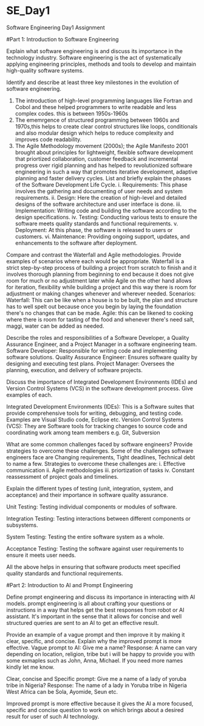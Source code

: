 # SE_Day1
Software Engineering Day1 Assignment

#Part 1: Introduction to Software Engineering

Explain what software engineering is and discuss its importance in the technology industry.
Software engineering is the act of systematically applying engineering principles, methods and tools to develop and maintain high-quality software systems.

Identify and describe at least three key milestones in the evolution of software engineering.
1. The introduction of high-level programming languages like Fortran and Cobol and these helped programmers to write readable and less complex codes. this is between 1950s-1960s
2. The ememrgence of structured programming between 1960s and 1970s,this helps to create clear control structures like loops, conditionals and also modular design which helps to reduce complexity and improves code readability.
3. The Agile Methodology movement (2000s); the Agile Manifesto 2001 brought about principles for lightweight, flexible software development that priortized collaboration, customer feedback and incremental progress over rigid planning and has helped to revolutionized software engineering in such a way that promotes iterative development, adaptive planning and faster delivery cycles.
List and briefly explain the phases of the Software Development Life Cycle.
i. Requirements: This phase involves the gathering and documenting of user needs and system requirements.
ii. Design: Here the creation of high-level and detailed designs of the software architecture and user interface is done.
iii. Implementation: Writing code and building the software according to the design specifications.
iv. Testing: Conducting various tests to ensure the software meets quality standards and functional requirements.
v. Deployment: At this phase, the software is released to users or customers.
vi. Maintenance: Providing ongoing support, updates, and enhancements to the software after deployment.

Compare and contrast the Waterfall and Agile methodologies. Provide examples of scenarios where each would be appropriate.
Waterfall is a strict step-by-step process of building a project from scratch to finish and it involves thorough planning from beginning to end because it does not give room for much or no adjustment later while Agile on the other hand allows for iteration, flexibility while building a project and this way there is room for adjustment or making changes whenever and wherever needed.
Scenarios:
Waterfall: This can be like when a house is to be built, the plan and structure has to well spelt out because once you begin by laying the foundation there's no changes that can be made.
Agile: this can be likened to cooking where there is room for tasting of the food and whenever there's need salt, maggi, water can be added as needed.


Describe the roles and responsibilities of a Software Developer, a Quality Assurance Engineer, and a Project Manager in a software engineering team.
Software Developer: Responsible for writing code and implementing software solutions.
Quality Assurance Engineer: Ensures software quality by designing and executing test plans.
Project Manager: Oversees the planning, execution, and delivery of software projects.


Discuss the importance of Integrated Development Environments (IDEs) and Version Control Systems (VCS) in the software development process. Give examples of each.

Integrated Development Environments (IDEs): This is a Software suites that provide comprehensive tools for writing, debugging, and testing code. Examples are Visual Studio code, Eclipse etc.
Version Control Systems (VCS): They are Software tools for tracking changes to source code and coordinating work among team members e.g. Git, Subversion


What are some common challenges faced by software engineers? Provide strategies to overcome these challenges.
Some of the challenges software engineers face are Changing requirements, Tight deadlines, Technical debt to name a few. Strategies to overcome these challenges are:
i. Effective communication
ii. Agile methodologies
iii. priortization of tasks
iv. Constant reassessment of project goals and timelines.


Explain the different types of testing (unit, integration, system, and acceptance) and their importance in software quality assurance.

Unit Testing: Testing individual components or modules of software.

Integration Testing: Testing interactions between different components or subsystems.

System Testing: Testing the entire software system as a whole.

Acceptance Testing: Testing the software against user requirements to ensure it meets user needs.

All the above helps in ensuring that software products meet specified quality standards and functional requirements.

#Part 2: Introduction to AI and Prompt Engineering


Define prompt engineering and discuss its importance in interacting with AI models.
prompt engineering is all about crafting your questions or instructions in a way that helps get the best responses from robot or AI assistant. It's important in the sense that it allows for concise and well structured queries are sent to an AI to get an effective result.

Provide an example of a vague prompt and then improve it by making it clear, specific, and concise. Explain why the improved prompt is more effective.
Vague prompt to AI: Give me a name?
Response: A name can vary depending on location, religion, tribe but i will be happy to provide you with some exmaples such as John, Anna, Michael. If you need more names kindly let me know.

Clear, concise and Specific prompt: Give me a name of a lady of yoruba tribe in Nigeria?
Response: The name of a lady in Yoruba tribe in Nigeria West Africa can be Sola, Ayomide, Seun etc.

Improved prompt is more effective because it gives the AI a more focused, specific and concise question to work on which brings about a desired result for user of such AI technology.
